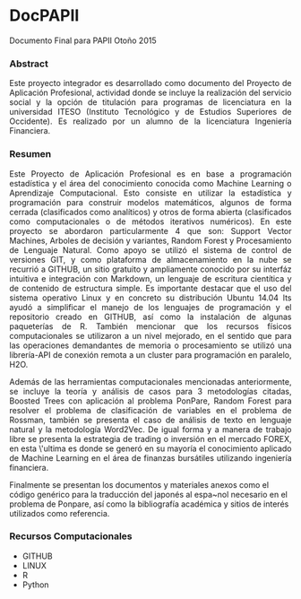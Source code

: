 # DocPAPII
Documento Final para PAPII Otoño 2015

### Abstract

<p style="text-align:justify">
Este proyecto integrador es desarrollado como documento del Proyecto de 
Aplicación Profesional, actividad donde se incluye la realización del servicio social
y la opción de titulación para programas de licenciatura en la universidad ITESO
(Instituto Tecnológico y de Estudios Superiores de Occidente). Es realizado por un 
alumno de la licenciatura Ingeniería Financiera. <p>

### Resumen

<p style="text-align:justify">
Este Proyecto de Aplicación Profesional es en base a programación estadística y 
el área del conocimiento conocida como
Machine Learning o Aprendizaje Computacional. Esto consiste en utilizar
la estadística y programación para construir modelos matemáticos, algunos de forma 
cerrada (clasificados como analíticos) y otros de forma abierta (clasificados como 
computacionales o de métodos iterativos numéricos). En este proyecto se abordaron 
particularmente 4 que son: Support Vector Machines, Arboles de decisión y variantes, Random
Forest y Procesamiento de Lenguaje Natural. Como apoyo se utilizó el sistema de control
de versiones GIT, y como plataforma de almacenamiento en la nube se recurrió a 
GITHUB, un sitio gratuito y ampliamente conocido por su interfáz intuitiva e
integración con Markdown, un lenguaje de escritura cientítica y de contenido de
estructura simple. Es importante destacar que el uso del sistema operativo Linux y en
concreto su distribución Ubuntu 14.04 lts ayudó a simplificar el manejo de los
lenguajes de programación y el repositorio creado en GITHUB, así como la 
instalación de algunas paqueterías de R. También mencionar que los recursos
físicos computacionales se utilizaron a un nivel mejorado, en el sentido que para las
operaciones demandantes de memoria o procesamiento se utilizó una librería-API 
de conexión remota a un cluster para programación en paralelo, H2O.<p>

<p style="text-align:justify">
Además de las herramientas computacionales mencionadas anteriormente, se incluye la teoría
y análisis de casos para 3 metodologías citadas, Boosted Trees con aplicación
al problema PonPare, Random Forest para resolver el problema de clasificación
de variables en el problema de Rossman, también se presenta el caso de análisis
de texto en lenguaje natural y la metodología Word2Vec. De igual forma y a manera
de trabajo libre se presenta la estrategia de trading o inversión en el mercado FOREX, en esta \'ultima es donde se generó en su mayoría el conocimiento aplicado de Machine Learning en el área de finanzas bursátiles utilizando ingeniería financiera. <p>


Finalmente se presentan los documentos y materiales anexos como el código genérico para
la traducción del japonés al espa\~nol necesario en el problema de Ponpare, así 
como la bibliografía académica y sitios de interés utilizados como referencia. <p>

 
### Recursos Computacionales

- GITHUB
- LINUX
- R
- Python
